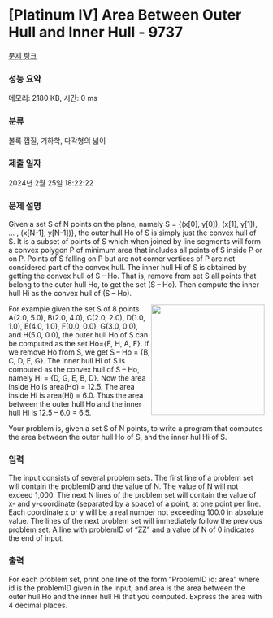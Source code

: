 # [Platinum IV] Area Between Outer Hull and Inner Hull - 9737 

[문제 링크](https://www.acmicpc.net/problem/9737) 

### 성능 요약

메모리: 2180 KB, 시간: 0 ms

### 분류

볼록 껍질, 기하학, 다각형의 넓이

### 제출 일자

2024년 2월 25일 18:22:22

### 문제 설명

<p>Given a set S of N points on the plane, namely S = {(x[0], y[0]), (x[1], y[1]), ... , (x[N-1], y[N-1])}, the outer hull Ho of S is simply just the convex hull of S. It is a subset of points of S which when joined by line segments will form a convex polygon P of minimum area that includes all points of S inside P or on P. Points of S falling on P but are not corner vertices of P are not considered part of the convex hull. The inner hull Hi of S is obtained by getting the convex hull of S – Ho. That is, remove from set S all points that belong to the outer hull Ho, to get the set (S – Ho). Then compute the inner hull Hi as the convex hull of (S – Ho).</p>

<p><img alt="" src="https://onlinejudgeimages.s3-ap-northeast-1.amazonaws.com/problem/9737/1.png" style="float:right; height:217px; width:223px">For example given the set S of 8 points A(2.0, 5.0), B(2.0, 4.0), C(2.0, 2.0), D(1.0, 1.0), E(4.0, 1.0), F(0.0, 0.0), G(3.0, 0.0), and H(5.0, 0.0), the outer hull Ho of S can be computed as the set Ho={F, H, A, F}. If we remove Ho from S, we get S – Ho = {B, C, D, E, G}. The inner hull Hi of S is computed as the convex hull of S – Ho, namely Hi = {D, G, E, B, D}. Now the area inside Ho is area(Ho) = 12.5. The area inside Hi is area(Hi) = 6.0. Thus the area between the outer hull Ho and the inner hull Hi is 12.5 – 6.0 = 6.5.</p>

<p>Your problem is, given a set S of N points, to write a program that computes the area between the outer hull Ho of S, and the inner hul  Hi of S.</p>

### 입력 

 <p>The input consists of several problem sets. The first line of a problem set will contain the problemID and the value of N. The value of N will not exceed 1,000. The next N lines of the problem set will contain the value of x- and y-coordinate (separated by a space) of a point, at one point per line. Each coordinate x or y will be a real number not exceeding 100.0 in absolute value. The lines of the next problem set will immediately follow the previous problem set. A line with problemID of “ZZ” and a value of N of 0 indicates the end of input.</p>

### 출력 

 <p>For each problem set, print one line of the form “ProblemID id: area” where id is the problemID given in the input, and area is the area between the outer hull Ho and the inner hull Hi that you computed. Express the area with 4 decimal places.</p>

